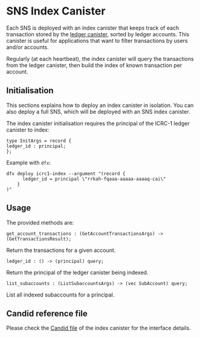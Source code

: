 # SNS Index Canister

Each SNS is deployed with an index canister that keeps track of each transaction stored by the [ledger canister](ledger-integration.md), sorted by ledger accounts.
This canister is useful for applications that want to filter transactions by users and/or accounts.

Regularly (at each heartbeat), the index canister will query the transactions from
the ledger canister, then build the index
of known transaction per account.

## Initialisation

This sections explains how to deploy an index canister in isolation.
You can also deploy a full SNS, which will be deployed with an SNS index canister.

The index canister initialisation requires the principal
of the ICRC-1 ledger canister to index:

```
type InitArgs = record {
ledger_id : principal;
};
```

Example with `dfx`:

```shell
dfx deploy icrc1-index --argument "(record {
      ledger_id = principal \"rrkah-fqaaa-aaaaa-aaaaq-cai\"
    }
)"
```

## Usage

The provided methods are:

```
get_account_transactions : (GetAccountTransactionsArgs) -> (GetTransactionsResult);
```
Return the transactions for a given account.

```
ledger_id : () -> (principal) query;
```
Return the principal of the ledger canister being indexed.

```
list_subaccounts : (ListSubaccountsArgs) -> (vec SubAccount) query;
```
List all indexed subaccounts for a principal.

## Candid reference file

Please check the [Candid file](https://gitlab.com/dfinity-lab/public/ic/-/blob/master/rs/rosetta-api/icrc1/index/index.did) of the index canister for the interface details.
